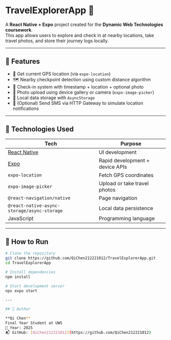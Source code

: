 # TravelExplorerApp 🧭

A **React Native + Expo** project created for the **Dynamic Web Technologies coursework**.  
This app allows users to explore and check in at nearby locations, take travel photos, and store their journey logs locally.

---

## 🌟 Features

- 📍 Get current GPS location (via `expo-location`)
- 🗺️ Nearby checkpoint detection using custom distance algorithm
- 🧾 Check-in system with timestamp + location + optional photo
- 📸 Photo upload using device gallery or camera (`expo-image-picker`)
- 💾 Local data storage with `AsyncStorage`
- 📡 (Optional) Send SMS via HTTP Gateway to simulate location notifications

---

## 🧩 Technologies Used

| Tech                                                     | Purpose                           |
|----------------------------------------------------------|-----------------------------------|
| [React Native](https://reactnative.dev/)                 | UI development                    |
| [Expo](https://expo.dev/)                                | Rapid development + device APIs  |
| `expo-location`                                          | Fetch GPS coordinates             |
| `expo-image-picker`                                      | Upload or take travel photos      |
| `@react-navigation/native`                               | Page navigation                   |
| `@react-native-async-storage/async-storage`              | Local data persistence            |
| JavaScript                                               | Programming language              |

---

## 🚀 How to Run

```bash
# Clone the repository
git clone https://github.com/QiChen212221012/TravelExplorerApp.git
cd TravelExplorerApp

# Install dependencies
npm install

# Start development server
npx expo start

---

## 👤 Author

**Qi Chen**  
Final Year Student at UWS  
📅 Year: 2025  
📬 GitHub: [QiChen212221012](https://github.com/QiChen212221012)


